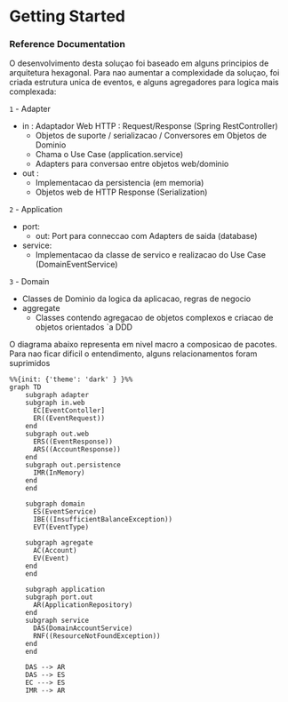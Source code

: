 # Getting Started

### Reference Documentation

O desenvolvimento desta soluçao foi baseado em alguns principios de arquitetura hexagonal.
Para nao aumentar a complexidade da soluçao, foi criada estrutura unica de eventos, 
e alguns agregadores para logica mais complexada:

`1` - Adapter
- in : Adaptador Web HTTP : Request/Response (Spring RestController)
  - Objetos de suporte / serializacao / Conversores em Objetos de Dominio
  - Chama o Use Case (application.service)
  - Adapters para conversao entre objetos web/dominio 
- out : 
  - Implementacao da persistencia (em memoria)
  - Objetos web de HTTP Response (Serialization)

`2` - Application
- port:
  - out: Port para conneccao com Adapters de saida (database)
- service:
  - Implementacao da classe de servico e realizacao do Use Case (DomainEventService)

`3` - Domain 
   - Classes de Dominio da logica da aplicacao, regras de negocio
   - aggregate
     - Classes contendo agregacao de objetos complexos e criacao de objetos orientados `a DDD

O diagrama abaixo representa em nivel macro a composicao de pacotes. 
Para nao ficar dificil o entendimento, alguns relacionamentos foram suprimidos

```mermaid
%%{init: {'theme': 'dark' } }%%
graph TD
    subgraph adapter
    subgraph in.web
      EC[EventContoller]
      ER((EventRequest))
    end
    subgraph out.web
      ERS((EventResponse))
      ARS((AccountResponse))
    end
    subgraph out.persistence
      IMR(InMemory)
    end 
    end
    
    subgraph domain
      ES(EventService)
      IBE((InsufficientBalanceException))
      EVT(EventType)
    
    subgraph agregate
      AC(Account)
      EV(Event)
    end
    end
    
    subgraph application
    subgraph port.out
      AR(ApplicationRepository)
    end
    subgraph service
      DAS(DomainAccountService)
      RNF((ResourceNotFoundException))
    end
    end
    
    DAS --> AR
    DAS --> ES
    EC ---> ES
    IMR --> AR 
    
```


